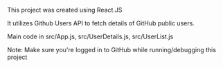 This project was created using React.JS

It utilizes Github Users API to fetch details of GitHub public users.

Main code in src/App.js, src/UserDetails.js, src/UserList.js

Note: Make sure you're logged in to GitHub while running/debugging this project
